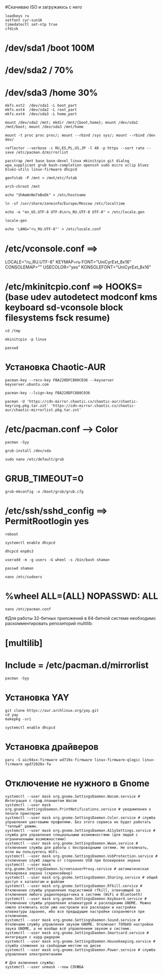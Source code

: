 #Скачиваю ISO и загружаюсь с него

	loadkeys ru
	setfont cyr-sun16
	timedatectl set-ntp true
	cfdisk

#	/dev/sda1	/boot	100M
# 	/dev/sda2	/	70%
# 	/dev/sda3	/home	30%

	mkfs.ext2  /dev/sda1 -L boot_part
	mkfs.ext4  /dev/sda2 -L root_part
	mkfs.ext4  /dev/sda3 -L home_part

	mount /dev/sda2 /mnt; mkdir /mnt/{boot,home}; mount /dev/sda1 /mnt/boot; mount /dev/sda3 /mnt/home

	mount -t proc proc proc/; mount --rbind /sys sys/; mount --rbind /dev dev/

	reflector --verbose -c RU,ES,PL,US,JP -l 40 -p https --sort rate --save /etc/pacman.d/mirrorlist

	pacstrap /mnt base base-devel linux mkinitcpio git dialog wpa_supplicant grub bash-completion openssh sudo micro xclip bluez bluez-utils linux-firmware dhcpcd

	genfstab -P /mnt > /mnt/etc/fstab

	arch-chroot /mnt

	echo "ShAmAnNoTeBoOk" > /etc/hostname

	ln -sf /usr/share/zoneinfo/Europe/Moscow /etc/localtime

	echo -e "en_US.UTF-8 UTF-8\nru_RU.UTF-8 UTF-8" > /etc/locale.gen

	locale-gen

	echo 'LANG="ru_RU.UTF-8"' > /etc/locale.conf

# /etc/vconsole.conf ==>
LOCALE="ru_RU.UTF-8"
KEYMAP=ru
FONT="UniCyrExt_8x16"
CONSOLEMAP=""
USECOLOR="yes"
KONSOLEFONT="UniCyrExt_8x16"


# /etc/mkinitcpio.conf ==> HOOKS=(base udev autodetect modconf kms keyboard sd-vconsole block filesystems fsck resume)

	cd /tmp

	mkinitcpio -p linux

	passwd

# Установка Chaotic-AUR

	pacman-key --recv-key FBA220DFC880C036 --keyserver keyserver.ubuntu.com

	pacman-key --lsign-key FBA220DFC880C036

	pacman -U 'https://cdn-mirror.chaotic.cx/chaotic-aur/chaotic-keyring.pkg.tar.zst' 'https://cdn-mirror.chaotic.cx/chaotic-aur/chaotic-mirrorlist.pkg.tar.zst'

# /etc/pacman.conf --> Color

	pacman -Syy

	grub-install /dev/sda

	sudo nano /etc/default/grub

# GRUB_TIMEOUT=0

	grub-mkconfig -o /boot/grub/grub.cfg

# /etc/ssh/sshd_config ==> PermitRootlogin yes

	reboot

	systemctl enable dhcpcd

	dhcpcd enp0s3

	useradd -m -g users -G wheel -s /bin/bash shaman

	passwd shaman

	nano /etc/sudoers

# %wheel ALL=(ALL) NOPASSWD: ALL

	nano /etc/pacman.conf

#Для работы 32-битных приложений в 64-битной системе необходимо раскомментировать репозиторий multilib:
# [multilib]
# Include = /etc/pacman.d/mirrorlist

	pacman -Syy

# Установка YAY

	git clone https://aur.archlinux.org/yay.git
	cd yay
	makepkg -sri

	systemctl enable dhcpcd


# Установка драйверов

	paru -S aic94xx-firmware wd719x-firmware linux-firmware-qlogic linux-firmware upd72020x-fw

# Отключение не нужного в Gnome

	systemctl --user mask org.gnome.SettingsDaemon.Wacom.service # Интеграция с граф.планшетом Wacom
	systemctl --user mask org.gnome.SettingsDaemon.PrintNotifications.service # уведомления о печати принтером
	systemctl --user mask org.gnome.SettingsDaemon.Color.service # служба управления цветовыми профилями. Без этого сервиса не будет работать "теплый" режим.
	systemctl --user mask org.gnome.SettingsDaemon.A11ySettings.service # служба для управления специальными возможностями (для людей с ограниченными возможностями)
	systemctl --user mask org.gnome.SettingsDaemon.Wwan.service # отключение службы для работы с беспроводными сетями. Не отключать, если вы пользуетесь WiFi.
	systemctl --user mask org.gnome.SettingsDaemon.UsbProtection.service # отключение служб защиты от сторонних USB при блокировке экрана
	systemctl --user mask org.gnome.SettingsDaemon.ScreensaverProxy.service # автоматическая блокировка экрана (скринсейвер)
	systemctl --user mask org.gnome.SettingsDaemon.Sharing.service # общий доступ к каталогам и файлам
	systemctl --user mask org.gnome.SettingsDaemon.Rfkill.service # Отключение службы управления подсистемой rfkill, отвечающей за отключения любого радиопередатчика в системе (WiFi и Bluetooth)
	systemctl --user mask org.gnome.SettingsDaemon.Keyboard.service # Отключение службы управления клавиатурой и раскладками GNOME. Можно смело отключать если уже настроили все раскладки и настройки клавиатуры заранее, ибо все предыдущие настройки сохраняются при отключении.
	systemctl --user mask org.gnome.SettingsDaemon.Sound.service # Отключаем службу управления звуком GNOME. Отключает ТОЛЬКО настройки звука GNOME, а не вообще всё управлением звуком в системе.
	systemctl --user mask org.gnome.SettingsDaemon.Smartcard.service # интеграция с кард-ридером
	systemctl --user mask org.gnome.SettingsDaemon.Housekeeping.service # служба слежения за свободным местом на диске
	systemctl --user mask org.gnome.SettingsDaemon.Power.service # служба управления электропитанием

	# Для включения службы:
	systemctl --user unmask --now СЛУЖБА
